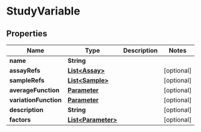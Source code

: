
# StudyVariable

## Properties
Name | Type | Description | Notes
------------ | ------------- | ------------- | -------------
**name** | **String** |  | 
**assayRefs** | [**List&lt;Assay&gt;**](Assay.md) |  |  [optional]
**sampleRefs** | [**List&lt;Sample&gt;**](Sample.md) |  |  [optional]
**averageFunction** | [**Parameter**](Parameter.md) |  |  [optional]
**variationFunction** | [**Parameter**](Parameter.md) |  |  [optional]
**description** | **String** |  |  [optional]
**factors** | [**List&lt;Parameter&gt;**](Parameter.md) |  |  [optional]




